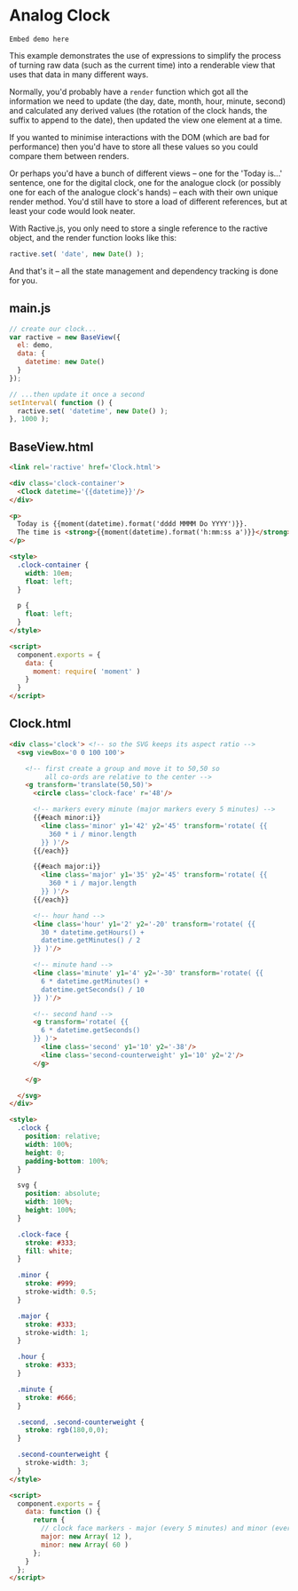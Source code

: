 # Analog Clock

```
Embed demo here
```

This example demonstrates the use of expressions to simplify the process of turning raw data (such as the current time) into a renderable view that uses that data in many different ways.

Normally, you'd probably have a `render` function which got all the information we need to update (the day, date, month, hour, minute, second) and calculated any derived values (the rotation of the clock hands, the suffix to append to the date), then updated the view one element at a time.

If you wanted to minimise interactions with the DOM (which are bad for performance) then you'd have to store all these values so you could compare them between renders.

Or perhaps you'd have a bunch of different views – one for the 'Today is...' sentence, one for the digital clock, one for the analogue clock (or possibly one for each of the analogue clock's hands) – each with their own unique render method. You'd still have to store a load of different references, but at least your code would look neater.

With Ractive.js, you only need to store a single reference to the ractive object, and the render function looks like this:

```js
ractive.set( 'date', new Date() );
```

And that's it – all the state management and dependency tracking is done for you.

## main.js

```js
// create our clock...
var ractive = new BaseView({
  el: demo,
  data: {
    datetime: new Date()
  }
});

// ...then update it once a second
setInterval( function () {
  ractive.set( 'datetime', new Date() );
}, 1000 );
```

## BaseView.html

```html
<link rel='ractive' href='Clock.html'>

<div class='clock-container'>
  <Clock datetime='{{datetime}}'/>
</div>

<p>
  Today is {{moment(datetime).format('dddd MMMM Do YYYY')}}.
  The time is <strong>{{moment(datetime).format('h:mm:ss a')}}</strong>
</p>

<style>
  .clock-container {
    width: 10em;
    float: left;
  }

  p {
    float: left;
  }
</style>

<script>
  component.exports = {
    data: {
      moment: require( 'moment' )
    }
  }
</script>
```

## Clock.html

```html
<div class='clock'> <!-- so the SVG keeps its aspect ratio -->
  <svg viewBox='0 0 100 100'>

    <!-- first create a group and move it to 50,50 so
         all co-ords are relative to the center -->
    <g transform='translate(50,50)'>
      <circle class='clock-face' r='48'/>

      <!-- markers every minute (major markers every 5 minutes) -->
      {{#each minor:i}}
        <line class='minor' y1='42' y2='45' transform='rotate( {{
          360 * i / minor.length
        }} )'/>
      {{/each}}

      {{#each major:i}}
        <line class='major' y1='35' y2='45' transform='rotate( {{
          360 * i / major.length
        }} )'/>
      {{/each}}

      <!-- hour hand -->
      <line class='hour' y1='2' y2='-20' transform='rotate( {{
        30 * datetime.getHours() +
        datetime.getMinutes() / 2
      }} )'/>

      <!-- minute hand -->
      <line class='minute' y1='4' y2='-30' transform='rotate( {{
        6 * datetime.getMinutes() +
        datetime.getSeconds() / 10
      }} )'/>

      <!-- second hand -->
      <g transform='rotate( {{
        6 * datetime.getSeconds()
      }} )'>
        <line class='second' y1='10' y2='-38'/>
        <line class='second-counterweight' y1='10' y2='2'/>
      </g>

    </g>

  </svg>
</div>

<style>
  .clock {
    position: relative;
    width: 100%;
    height: 0;
    padding-bottom: 100%;
  }

  svg {
    position: absolute;
    width: 100%;
    height: 100%;
  }

  .clock-face {
    stroke: #333;
    fill: white;
  }

  .minor {
    stroke: #999;
    stroke-width: 0.5;
  }

  .major {
    stroke: #333;
    stroke-width: 1;
  }

  .hour {
    stroke: #333;
  }

  .minute {
    stroke: #666;
  }

  .second, .second-counterweight {
    stroke: rgb(180,0,0);
  }

  .second-counterweight {
    stroke-width: 3;
  }
</style>

<script>
  component.exports = {
    data: function () {
      return {
        // clock face markers - major (every 5 minutes) and minor (every minute)
        major: new Array( 12 ),
        minor: new Array( 60 )
      };
    }
  };
</script>
```
